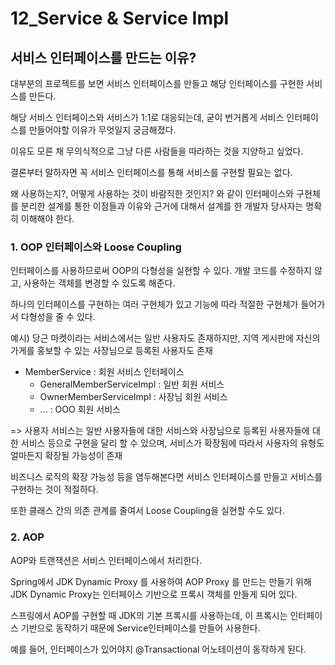 # 12_Service & Service Impl
## 서비스 인터페이스를 만드는 이유?
대부분의 프로젝트를 보면 서비스 인터페이스를 만들고 해당 인터페이스를 구현한 서비스를 만든다.

해당 서비스 인터페이스와 서비스가 1:1로 대응되는데, 굳이 번거롭게 서비스 인터페이스를 만들어야할 이유가 무엇일지 궁금해졌다.

이유도 모른 채 무의식적으로 그냥 다른 사람들을 따라하는 것을 지양하고 싶었다.

결론부터 말하자면 꼭 서비스 인터페이스를 통해 서비스를 구현할 필요는 없다.

왜 사용하는지?, 어떻게 사용하는 것이 바람직한 것인지? 와 같이 인터페이스와 구현체를 분리한 설계를 통한 이점들과 이유와 근거에 대해서 설계를 한 개발자 당사자는 명확히 이해해야 한다.

### 1. OOP 인터페이스와 Loose Coupling
인터페이스를 사용하므로써 OOP의 다형성을 실현할 수 있다. 개발 코드를 수정하지 않고, 사용하는 객체를 변경할 수 있도록 해준다.

하나의 인터페이스를 구현하는 여러 구현체가 있고 기능에 따라 적절한 구현체가 들어가서 다형성을 줄 수 있다.

예시) 당근 마켓이라는 서비스에서는 일반 사용자도 존재하지만, 지역 게시판에 자신의 가게를 홍보할 수 있는 사장님으로 등록된 사용자도 존재
- MemberService : 회원 서비스 인터페이스
  - GeneralMemberServiceImpl : 일반 회원 서비스
  - OwnerMemberServiceImpl : 사장님 회원 서비스
  - ... : OOO 회원 서비스

=> 사용자 서비스는 일반 사용자들에 대한 서비스와 사장님으로 등록된 사용자들에 대한 서비스 등으로 구현을 달리 할 수 있으며, 서비스가 확장됨에 따라서 사용자의 유형도 얼마든지 확장될 가능성이 존재

비즈니스 로직의 확장 가능성 등을 염두해본다면 서비스 인터페이스를 만들고 서비스를 구현하는 것이 적절하다.

또한 클래스 간의 의존 관계를 줄여서 Loose Coupling을 실현할 수도 있다.

### 2. AOP
AOP와 트랜잭션은 서비스 인터페이스에서 처리한다.

Spring에서 JDK Dynamic Proxy 를 사용하여 AOP Proxy 를 만드는 만들기 위해 JDK Dynamic Proxy는 인터페이스 기반으로 프록시 객체를 만들게 되어 있다.

스프링에서 AOP를 구현할 때 JDK의 기본 프록시를 사용하는데, 이 프록시는 인터페이스 기반으로 동작하기 때문에 Service인터페이스를 만들어 사용한다.

예를 들어, 인터페이스가 있어야지 @Transactional 어노테이션이 동작하게 된다.